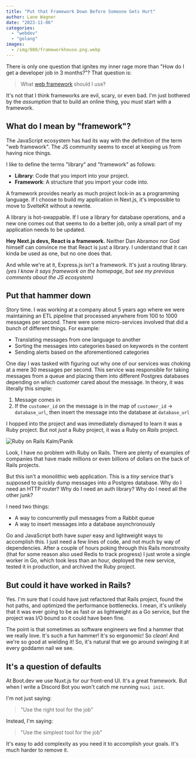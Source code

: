 ```yaml
---
title: "Put that Framework Down Before Someone Gets Hurt"
author: Lane Wagner
date: "2023-11-06"
categories: 
  - "webdev"
  - "golang"
images:
  - /img/800/frameworkhouse.png.webp
---
```


There is only one question that ignites my inner rage more than "How do I get a developer job in 3 months?"? That question is:

> What [web framework](/backend/dont-start-with-frameworks/) should I use?

It's not that I think frameworks are evil, scary, or even bad. I'm just bothered by the *assumption* that to build an online thing, you *must* start with a framework.

## What do I mean by "framework"?

The JavaScript ecosystem has had its way with the definition of the term "web framework". The JS community seems to excel at keeping us from having nice things.

I like to define the terms "library" and "framework" as follows:

* **Library**: Code that you import into your project.
* **Framework**: A structure that you import your code into.

A framework provides nearly as much project lock-in as a programming language. If I choose to build my application in Next.js, it's impossible to move to SvelteKit without a rewrite.

A library is hot-swappable. If I use a library for database operations, and a new one comes out that seems to do a better job, only a small part of my application needs to be updated.

**Hey Next.js devs, React is a framework.** Neither Dan Abramov nor God himself can convince me that React is just a library. I understand that it can kinda be used as one, but no one does that.

And while we're at it, Express.js isn't a framework. It's just a routing library. *(yes I know it says framework on the homepage, but see my previous comments about the JS ecosystem)*

## Put that hammer down

Story time. I was working at a company about 5 years ago where we were maintaining an ETL pipeline that processed anywhere from 100 to 1000 messages per second. There were some micro-services involved that did a bunch of different things. For example:

* Translating messages from one language to another
* Sorting the messages into categories based on keywords in the content
* Sending alerts based on the aforementioned categories

One day I was tasked with figuring out why one of our services was choking at a mere 30 messages per second. This service was responsible for taking messages from a queue and placing them into different Postgres databases depending on which customer cared about the message. In theory, it was literally this simple:

1. Message comes in
2. If the  `customer_id` on the message is in the map of `customer_id` -> `database_url`, then insert the message into the database at `database_url`

I hopped into the project and was immediately dismayed to learn it was a Ruby project. But not *just* a Ruby project, it was a Ruby on *Rails* project.

![Ruby on Rails Kalm/Panik](/img/800/kalmpanicrails.png.webp)

Look, I have no problem with Ruby on Rails. There are plenty of examples of companies that have made millions or even billions of dollars on the back of Rails projects.

But this isn't a monolithic web application. This is a *tiny* service that's supposed to quickly dump messages into a Postgres database. Why do I need an HTTP router? Why do I need an auth library? Why do I need all the other junk?

I need two things:

* A way to concurrently pull messages from a Rabbit queue
* A way to insert messages into a database asynchronously

Go and JavaScript both have *super* easy and lightweight ways to accomplish this. I just need a few lines of code, and not much by way of dependencies. After a couple of hours poking through this Rails monstrosity (that for some reason also used Redis to track progress) I just wrote a single worker in Go, which took less than an hour, deployed the new service, tested it in production, and archived the Ruby project.

## But could it have worked in Rails?

Yes. I'm sure that I could have just refactored that Rails project, found the hot paths, and optimized the performance bottlenecks. I mean, it's unlikely that it was ever going to be as fast or as lightweight as a Go service, but the project was I/O bound so it could have been fine.

The point is that sometimes as software engineers we find a hammer that we really love. It's such a fun hammer! It's so ergonomic! So *clean*! And we're so good at wielding it! So, it's natural that we go around swinging it at every goddamn nail we see.

## It's a question of defaults

At Boot.dev we use Nuxt.js for our front-end UI. It's a great framework. But when I write a Discord Bot you won't catch me running `nuxi init`.

I'm not just saying:

> "Use the right tool for the job"

Instead, I'm saying:

> "Use the simplest tool for the job"

It's easy to add complexity as you need it to accomplish your goals. It's much harder to remove it.

